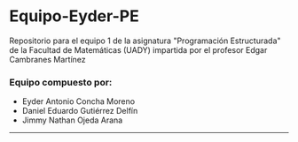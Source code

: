 # Equipo-Eyder-PE

Repositorio para el equipo 1 de la asignatura "Programación Estructurada" de la Facultad de Matemáticas (UADY) impartida por el profesor Edgar Cambranes Martínez

### Equipo compuesto por:
+ Eyder Antonio Concha Moreno <br>
+ Daniel Eduardo Gutiérrez Delfín <br>
+ Jimmy Nathan Ojeda Arana <br>

---
